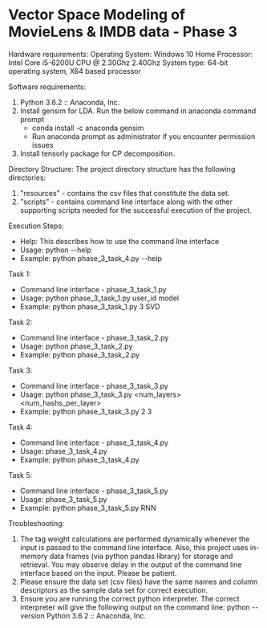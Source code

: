 # Vector Space Modeling of MovieLens & IMDB data - Phase 3

Hardware requirements:
Operating System: Windows 10 Home
Processor: Intel Core i5-6200U CPU @ 2.30Ghz 2.40Ghz
System type: 64-bit operating system, X64 based processor

Software requirements:
1. Python 3.6.2 :: Anaconda, Inc.
2. Install gensim for LDA. Run the below command in anaconda command prompt
	- conda install -c anaconda gensim
	- Run anaconda prompt as administrator if you encounter permission issues
3. Install tensorly package for CP decomposition.

Directory Structure:
The project directory structure has the following directories:
1. "resources" - contains the csv files that constitute the data set.
2. "scripts" - contains command line interface along with the other supporting scripts needed for the successful execution of the project.

Execution Steps:

- Help: This describes how to use the command line interface
- Usage: python <command-line-interface> --help
- Example: python phase_3_task_4.py --help

Task 1:
- Command line interface - phase_3_task_1.py
- Usage: python phase_3_task_1.py user_id model
- Example: python phase_3_task_1.py 3 SVD

Task 2:
- Command line interface - phase_3_task_2.py
- Usage: python phase_3_task_2.py
- Example: python phase_3_task_2.py

Task 3:
- Command line interface - phase_3_task_3.py
- Usage: python phase_3_task_3.py <num_layers> <num_hashs_per_layer>
- Example: python phase_3_task_3.py 2 3

Task 4:
- Command line interface - phase_3_task_4.py
- Usage: phase_3_task_4.py
- Example: python phase_3_task_4.py

Task 5:
- Command line interface - phase_3_task_5.py
- Usage: phase_3_task_5.py <model>
- Example: python phase_3_task_5.py RNN


Troubleshooting:
1. The tag weight calculations are performed dynamically whenever the input is passed to the command line interface. Also, this project uses in-memory data frames (via python pandas library) for storage and retrieval. You may observe delay in the output of the command line interface based on the input. Please be patient.
2. Please ensure the data set (csv files) have the same names and column descriptors as the sample data set for correct execution.
3. Ensure you are running the correct python interpreter. The correct interpreter will give the following output on the command line:
python --version
Python 3.6.2 :: Anaconda, Inc.
